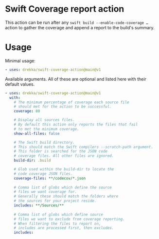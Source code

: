 # Swift Coverage report action

This action can be run after any `swift build --enable-code-coverage …` action to gather the coverage and append a  report to the build's summary.

# Usage

Minimal usage:

```yaml
- uses: drekka/swift-coverage-action@main@v1
```

Available arguments. All of these are optional and listed here with their default values.

```yaml
- uses: drekka/swift-coverage-action@main@v1
  with:
    # The minimum percentage of coverage each source file
    # should met for the action to be successful.
    coverage: 80

    # Display all sources files. 
    # By default this action only reports the files that fail 
    # to met the minimum coverage.
    show-all-files: false        

    # The Swift build directory.
    # This should match the Swift compilers --scratch-path argument.
    # This folder is searched for the JSON code 
    # coverage files. All other files are ignored.
    build-dir: .build

    # Glob used within the build-dir to locate the 
    # code coverage JSON files.
    coverage-files: **/codecov/*.json
        
    # Comma list of globs which define the source
    # files we want coverage for. 
    # Generally these should match the folders where
    # the sources for your project reside.
    includes: **/Sources/**
        
    # Comma list of globs which define source
    # files we want to exclude from coverage reporting. 
    # When filtering the files to report on, 
    # includes are processed first, then excludes.
    includes: 
```
